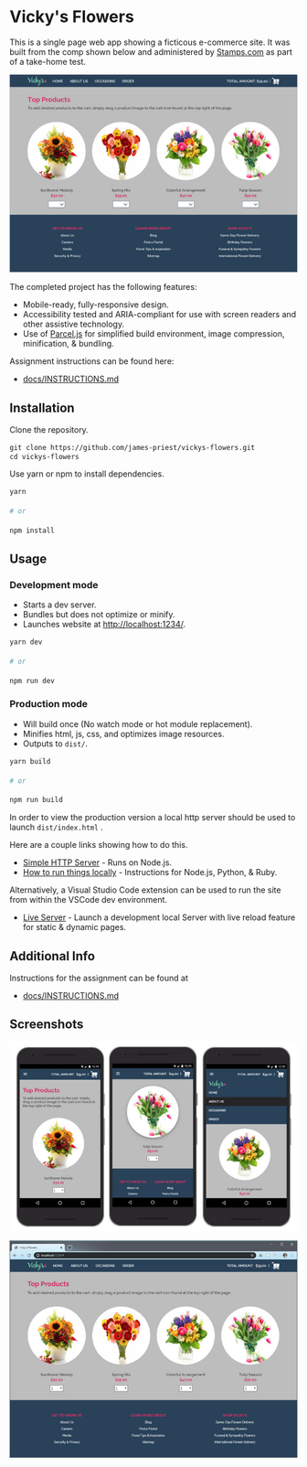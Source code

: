 # Vicky's Flowers

This is a single page web app showing a ficticous e-commerce site. It was built from the comp shown below and administered by [Stamps.com](Stamps.com) as part of a take-home test.

![screenshot](docs/screenshot.jpg)

The completed project has the following features:

- Mobile-ready, fully-responsive design.
- Accessibility tested and ARIA-compliant for use with screen readers and other assistive technology.
- Use of [Parcel.js](Parcel.js) for simplified build environment, image compression, minification, & bundling.

Assignment instructions can be found here:

- [docs/INSTRUCTIONS.md](docs/INSTRUCTIONS.md)

## Installation

Clone the repository.

```bs
git clone https://github.com/james-priest/vickys-flowers.git
cd vickys-flowers
```

Use yarn or npm to install dependencies.

```sh
yarn

# or

npm install
```

## Usage

### Development mode

- Starts a dev server.
- Bundles but does not optimize or minify.
- Launches website at [http://localhost:1234/](http://localhost:1234/).

```sh
yarn dev

# or

npm run dev
```

### Production mode

- Will build once (No watch mode or hot module replacement).
- Minifies html, js, css, and optimizes image resources.
- Outputs to `dist/`.

```sh
yarn build

# or

npm run build
```

In order to view the production version a local http server should be used to launch `dist/index.html` .

Here are a couple links showing how to do this.

- [Simple HTTP Server](http://jasonwatmore.com/post/2016/06/22/nodejs-setup-simple-http-server-local-web-server) - Runs on Node.js.
- [How to run things locally](https://threejs.org/docs/#manual/en/introduction/How-to-run-things-locally) - Instructions for Node.js, Python, & Ruby.

Alternatively, a Visual Studio Code extension can be used to run the site from within the VSCode dev environment.

- [Live Server](https://marketplace.visualstudio.com/items?itemName=ritwickdey.LiveServer) - Launch a development local Server with live reload feature for static & dynamic pages.

## Additional Info

Instructions for the assignment can be found at

- [docs/INSTRUCTIONS.md](docs/INSTRUCTIONS.md)

## Screenshots

![mobile display](docs/screenshot2_small.jpg)

![browser display](docs/screenshot3_small.jpg)
